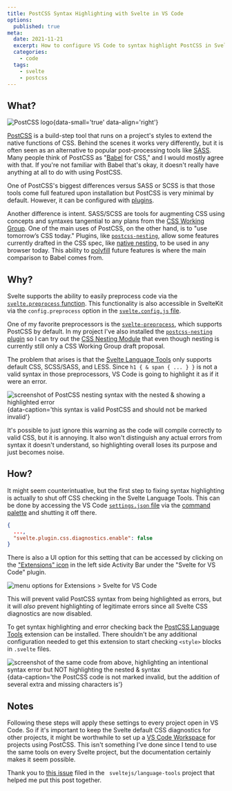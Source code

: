 ```yaml
---
title: PostCSS Syntax Highlighting with Svelte in VS Code
options:
  published: true
meta:
  date: 2021-11-21
  excerpt: How to configure VS Code to syntax highlight PostCSS in Svelte components
  categories:
    - code
  tags:
    - svelte
    - postcss
---
```


## What?

![PostCSS logo](/images/postcss-logo.svg){data-small='true' data-align='right'}

[PostCSS](https://postcss.org/) is a build-step tool that runs on a project's styles to extend the native functions of CSS. Behind the scenes it works very differently, but it is often seen as an alternative to popular post-processing tools like [SASS](https://sass-lang.com/). Many people think of PostCSS as "[Babel](https://babeljs.io/) for CSS," and I would mostly agree with that. If you're not familiar with Babel that's okay, it doesn't really have anything at all to do with using PostCSS.

One of PostCSS's biggest differences versus SASS or SCSS is that those tools come full featured upon installation but PostCSS is very minimal by default. However, it can be configured with [plugins](https://www.postcss.parts/).

Another difference is intent. SASS/SCSS are tools for augmenting CSS using concepts and syntaxes tangential to any plans from the [CSS Working Group](https://www.w3.org/Style/CSS/). One of the main uses of PostCSS, on the other hand, is to "use tomorrow’s CSS today." Plugins, like [`postcss-nesting`](https://github.com/csstools/postcss-nesting), allow some features currently drafted in the CSS spec, like [native nesting](https://drafts.csswg.org/css-nesting-1/), to be used in any browser today. This ability to [polyfill](https://developer.mozilla.org/en-US/docs/Glossary/Polyfill) future features is where the main comparison to Babel comes from.

## Why?

Svelte supports the ability to easily preprocess code via the [`svelte.preprocess` function](https://svelte.dev/docs#svelte_preprocess). This functionality is also accessible in SvelteKit via the `config.preprocess` option in the [`svelte.config.js` file](https://kit.svelte.dev/docs#configuration).

One of my favorite preprocessors is the [`svelte-preprocess`](https://github.com/sveltejs/svelte-preprocess), which supports PostCSS by default. In my project I've also installed the [`postcss-nesting` plugin](https://github.com/csstools/postcss-nesting) so I can try out the [CSS Nesting Module](https://drafts.csswg.org/css-nesting-1/) that even though nesting is currently still only a CSS Working Group draft proposal.

The problem that arises is that the [Svelte Language Tools](https://marketplace.visualstudio.com/items?itemName=svelte.svelte-vscode) only supports default CSS, SCSS/SASS, and LESS. Since `h1 { & span { ... } }` is not a valid syntax in those preprocessors, VS Code is going to highlight it as if it were an error.

![screenshot of PostCSS nesting syntax with the nested & showing a highlighted error](/images/postcss-highlighting-bad.jpg){data-caption='this syntax is valid PostCSS and should not be marked invalid'}

It's possible to just ignore this warning as the code will compile correctly to valid CSS, but it is annoying. It also won't distinguish any actual errors from syntax it doesn't understand, so highlighting overall loses its purpose and just becomes noise.

## How?

It might seem counterintuative, but the first step to fixing syntax highlighting is actually to shut off CSS checking in the Svelte Language Tools. This can be done by accessing the VS Code [`settings.json` file](https://code.visualstudio.com/docs/getstarted/settings#_settings-file-locations) via the [command palette](https://code.visualstudio.com/docs/getstarted/userinterface#_command-palette) and shutting it off there.

```json
{
  ...,
  "svelte.plugin.css.diagnostics.enable": false
}
```

There is also a UI option for this setting that can be accessed by clicking on the ["Extensions" icon](https://code.visualstudio.com/docs/editor/extension-marketplace#_browse-for-extensions) in the left side Activity Bar under the "Svelte for VS Code" plugin.

![menu options for Extensions > Svelte for VS Code](/images/svelte-language-tools-css-options.png)

This will prevent valid PostCSS syntax from being highlighted as errors, but it will _also_ prevent highlighting of legitimate errors since all Svelte CSS diagnostics are now disabled.

To get syntax highlighting and error checking back the [PostCSS Language Tools](https://marketplace.visualstudio.com/items?itemName=csstools.postcss) extension can be installed. There shouldn't be any additional configuration needed to get this extension to start checking `<style>` blocks in `.svelte` files.

![screenshot of the same code from above, highlighting an intentional syntax error but NOT highlighting the nested & syntax](/images/postcss-highlighting-good.jpg){data-caption='the PostCSS code is not marked invalid, but the addition of several extra and missing characters is'}

## Notes

Following these steps will apply these settings to every project open in VS Code. So if it's important to keep the Svelte default CSS diagnostics for other projects, it might be worthwhile to set up a [VS Code Workspace](https://code.visualstudio.com/docs/editor/workspaces) for projects using PostCSS. This isn't something I've done since I tend to use the same tools on every Svelte project, but the documentation certainly makes it seem possible.

Thank you to [this issue](https://github.com/sveltejs/language-tools/issues/305#issuecomment-657205229) filed in the ` sveltejs/language-tools` project that helped me put this post together.
